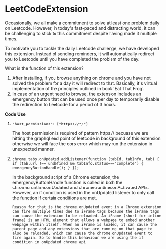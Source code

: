 # LeetCodeExtension
Occasionally, we all make a commitment to solve at least one problem daily on Leetcode. However, in today's fast-paced and distracting world, it can be challenging to stick to this commitment despite having made it multiple times.

To motivate you to tackle the daily Leetcode challenge, we have developed this extension. Instead of sending reminders, it will automatically redirect you to Leetcode until you have completed the problem of the day.

What is the function of this extension?

1. After installing, if you browse anything on chrome and you have not solved the problem for a day it will redirect to that. Basically, it's virtual implementation of the principles outlined in book 'Eat That Frog'.
2. In case of an urgent need to browse, the extension includes an emergency button that can be used once per day to temporarily disable the redirection to Leetcode for a period of 3 hours.

**Code Use**

1. ```"host_permissions": ["https://*/"]```

    The host permission is required of pattern https:// becuase we are hitting the graphql end point of leetcode in background of this extension otherwise we will face the cors error which may run the extension in unexpected manner.

2. `chrome.tabs.onUpdated.addListener(function (tabId, tabInfo, tab) { 
  if (tab.url !== undefined && tabInfo.status==="complete") { 
    emergencyButtonHandle();
  }
});`

   In the background script of a Chrome extension, the emergencyButtonHandle function is called in both the chrome.runtime.onUpdated and chrome.runtime.onActivated APIs. However, an if condition is used in the onUpdated listener to only call the function if certain conditions are met. 

    ```Reason for that is the chrome.onUpdated event in a Chrome extension can fire multiple times due to iFrame tags because the iFrame tags can cause the extension to be reloaded. An iFrame (short for inline frame) is an HTML element that allows a webpage to embed another webpage within itself. When an iFrame is loaded, it can cause the parent page and any extensions that are running on that page to also be reloaded, which can cause the chrome.onUpdated event to fire again. So to handle this behaviour we are using the if condition in onUpdated chrome api```


